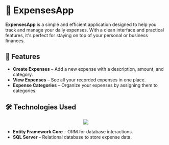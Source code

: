 # 💸 ExpensesApp

**ExpensesApp** is a simple and efficient application designed to help you track and manage your daily expenses. With a clean interface and practical features, it's perfect for staying on top of your personal or business finances.

## 🚀 Features

- **Create Expenses** – Add a new expense with a description, amount, and category.
- **View Expenses** – See all your recorded expenses in one place.
- **Expense Categories** – Organize your expenses by assigning them to categories.

## 🛠️ Technologies Used

<p align="center">
  <a href="https://skillicons.dev">
    <img src="https://skillicons.dev/icons?i=dotnet,css,html, docker" />
  </a>
</p>


- **Entity Framework Core** – ORM for database interactions.
- **SQL Server** – Relational database to store expense data.

